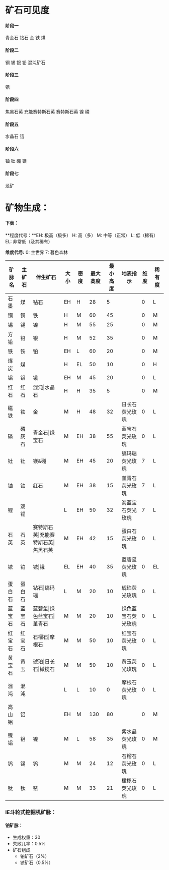 # 矿石可见度

#### 阶段一

青金石 钻石 金 铁 煤

#### 阶段二

铜 锡 银 铅 混沌矿石

#### 阶段三

铝

#### 阶段四

焦黑石英 充能赛特斯石英 赛特斯石英 镍 磷

#### 阶段五

水晶石 锇

#### 阶段六

铀 钍 硼 镁

#### 阶段七

龙矿

# 矿物生成：

#### 下表：

**程度代号：**EH: 极高（极多） H: 高（多） M: 中等（正常） L: 低（稀有） EL: 非常低（及其稀有）

**维度代号:** 0: 主世界 7: 暮色森林

| 矿脉名 | 主矿石 | 伴生矿石                             | 大小 | 密度 | 最大高度 | 最小高度 | 地表指示           | 维度 | 稀有度 |
| ------ | ------ | ------------------------------------ | ---- | ---- | -------- | -------- | ------------------ | ---- | ------ |
| 石墨   | 煤     | 钻石                                 | EH   | H    | 28       | 5        |                    | 0    | L      |
| 铜     | 铜     | 铁                                   | H    | M    | 60       | 45       |                    | 0    | M      |
| 锡     | 锡     | 镍                                   | H    | M    | 55       | 25       |                    | 0    | M      |
| 方铅   | 铅     | 银                                   | H    | M    | 52       | 35       |                    | 0    | M      |
| 铁     | 铁     | 铂                                   | EH   | L    | 60       | 20       |                    | 0    | M      |
| 煤炭   | 煤     |                                      | H    | EL   | 50       | 10       |                    | 0    | H      |
| 铝     | 铝     | 锇                                   | EH   | M    | 45       | 20       |                    | 0    | L      |
| 红石   | 红石   | 混沌\|水晶石                         | H    | H    | 35       | 5        |                    | 0    | M      |
| 磁铁   | 铁     | 金                                   | M    | H    | 48       | 32       | 日长石荧光玫瑰     | 0    | L      |
| 磷     | 磷灰石 | 青金石\|绿宝石                       | M    | EH   | 38       | 55       | 蓝宝石荧光玫瑰     | 0    | L      |
| 钍     | 钍     | 镁&硼                                | M    | EH   | 45       | 20       | 缟玛瑙荧光玫瑰     | 7    | L      |
| 铀     | 铀     | 红石                                 | M    | EH   | 38       | 15       | 堇青石荧光玫瑰     | 7    | L      |
| 锂     | 双锂   |                                      | L    | EH   | 50       | 32       | 海蓝宝石荧光玫瑰   | 7    | L      |
| 石英   | 石英   | 赛特斯石英\|充能赛特斯石英\|焦黑石英 | M    | EH   | 42       | 15       | 蛋白石荧光玫瑰     | 0    | L      |
| 铱     | 铂     | 铱\|锇                               | EL   | EH   | 40       | 35       | 蓝碧玺荧光玫瑰     | 0    | EL     |
| 蛋白石 | 蛋白石 | 钻石\|缟玛瑙                         | L    | M    | 20       | 10       | 琥珀荧光玫瑰       | 0    | L      |
| 蓝宝石 | 蓝宝石 | 蓝碧玺\|绿色蓝宝石\|堇青石           | M    | M    | 20       | 10       | 绿色蓝宝石荧光玫瑰 | 0    | L      |
| 红宝石 | 红宝石 | 石榴石\|摩根石                       | M    | M    | 50       | 10       | 红宝石荧光玫瑰     | 0    | L      |
| 黄宝石 | 黄玉   | 琥珀\|日长石\|橄榄石                 | M    | M    | 50       | 10       | 黄玉荧光玫瑰       | 0    | L      |
| 混沌   | 混沌   |                                      | L    | L    | 10       | 0        | 摩根石荧光玫瑰     | 0    | L      |
| 高山铝 | 铝     |                                      | EH   | M    | 130      | 80       |                    | 0    | M      |
| 镍铝   | 铝     | 镍                                   | M    | L    | 58       | 35       | 紫水晶荧光玫瑰     | 0    | M      |
| 钨     | 锡     | 钨                                   | M    | M    | 24       | 12       | 石榴石荧光玫瑰     | 0    | L      |
| 钛     | 钛     | 铱                                   | M    | M    | 33       | 21       | 橄榄石荧光玫瑰     | 0    | L      |

### IE斗轮式挖掘机矿脉：

#### 铂矿脉：

- 生成权重：30
- 失败几率：0.5%
- 矿石组成
  - 铂矿石（2%）
  - 铱矿石（0.5%）